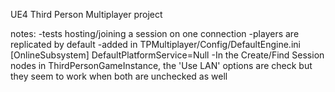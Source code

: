 UE4 Third Person Multiplayer project

notes:
-tests hosting/joining a session on one connection
-players are replicated by default
-added in TPMultiplayer/Config/DefaultEngine.ini
[OnlineSubsystem]
DefaultPlatformService=Null
-In the Create/Find Session nodes in ThirdPersonGameInstance, the 'Use LAN' options are check but they seem to work when both are unchecked as well